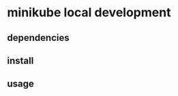 # minikube local development

[//]: # (todo: description)

## dependencies

[//]: # (todo: dependencies)

## install

[//]: # (todo: install)

## usage

[//]: # (todo: usage)
